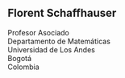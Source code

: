 ## Florent Schaffhauser

Profesor Asociado <br>
Departamento de Matemáticas <br>
Universidad de Los Andes <br>
Bogotá <br>
Colombia